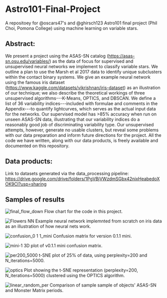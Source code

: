 # Astro101-Final-Project
A repositoey for @oscars47's and @ghirsch123 Astro101 final project (Phil Choi, Pomona College) using machine learning on variable stars.

## Abstract:
We present a project using the ASAS-SN catalog (https://asas-sn.osu.edu/variables/) as the data of focus for supervised and unsupervised neural networks we implement to classify variable stars. We outline a plan to use the Marsh et al 2017 data to identify unique subclusters within the contact binary systems. We give an example neural network using the famous iris dataset (https://www.kaggle.com/datasets/vikrishnan/iris-dataset) as an illustration of our technique; we also describe the theoretical workings of three unsupervised algorithms---K-Means, OPTICS, and DBSCAN. We define a list of 36 variability indices---included with formulae and comments in the Appendix---to quantify lightcurves, which serves as the actual input data for the networks. Our supervised model has >85% accuracy when run on unseen ASAS-SN data, illustrating that our variability indices do a reasonably good job of discriminating variability type. Our unsupervised attempts, however, generate no usable clusters, but reveal some problems with our data preparation and inform future directions for the project. All the code we have written, along with our data products, is freely available and documented on this repository.


## Data products:
Link to datasets generated via the data_processing pipeline: https://drive.google.com/drive/folders/1PgVBjVWzdmSGbx42nixHeabedoXOK9Cl?usp=sharing

## Samples of results
![final_flow_down](https://user-images.githubusercontent.com/106777951/208241323-d30c3cb9-f709-4421-ba13-9eae762af961.png)
Flow chart for the code in this project.

![Flowers NN](https://user-images.githubusercontent.com/106777951/208241586-ef088cd4-8cdf-4d36-9a20-8186f9e84a86.png)
Example neural network implemnted from scratch on iris data as an illustration of how neural nets work.

![confusion_0 1 1_mini](https://user-images.githubusercontent.com/106777951/208241192-3c327e34-982d-48a4-afd4-68f249bf2880.png)
Confusion matrix for version 0.1.1 mini.

![mini-1](https://user-images.githubusercontent.com/106777951/208241458-eb0d4c06-a0fe-41c0-925d-2274924ddab1.png)
3D plot of v0.1.1 mini confusion matrix.

![per200_5000](https://user-images.githubusercontent.com/106777951/208241649-af5dc242-2969-4850-96e2-0bd923dfae13.png)
t-SNE plot of 25% of data, using perplexity=200 and N_iterations=5000.

![optics](https://user-images.githubusercontent.com/106777951/208241560-4322910f-d007-4892-99bc-da021d0cc223.png)
Plot showing the t-SNE representation (perplexity=200, N_iterations=5000) clustered using the OPTICS algorithm.

![linear_random_per](https://user-images.githubusercontent.com/106777951/208241498-b1c98b36-0d33-454b-ba30-29f69fde2133.png)
Comparison of sample sample of objects' ASAS-SN and Monster Matrix periods.



